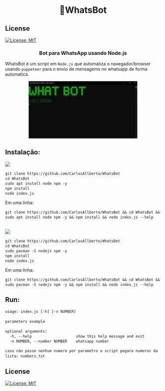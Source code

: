 <h1 align=center>🤖WhatsBot</h1>

## License

[![License: MIT](https://img.shields.io/github/license/gcla/termshark.svg?color=yellow)](LICENSE)

<h3 align=center>Bot para WhatsApp usando Node.js</h3>

WhatsBot é um script em `Node.js` que automatiza o navegador/browser usando `puppeteer` para o envio de mensagems no whatsapp de forma automatica. 

<div align=center>
<img src="img.png" width="70%"/>
</div>

## Instalação:

<div style="display: flex;">  
    <img width="30px" src="https://www.debian.org/logos/openlogo-nd.svg"/>
</div>

```
git clone https://github.com/CarlosAllberto/WhatsBot
cd WhatsBot
sudo apt install node npm -y
npm install
node index.js
```

Em uma linha:

```
git clone https://github.com/CarlosAllberto/WhatsBot && cd WhatsBot && sudo apt install node npm -y && npm install && node index.js --help
```

<br/>

<div style="display: flex;">  
    <img width="30px" src="https://upload.wikimedia.org/wikipedia/commons/a/a5/Archlinux-icon-crystal-64.svg"/>
</div>

```
git clone https://github.com/CarlosAllberto/WhatsBot
cd WhatsBot
sudo pacman -S nodejs npm -y
npm install
node index.js
```

Em uma linha:

```
git clone https://github.com/CarlosAllberto/WhatsBot && cd WhatsBot && sudo pacman -S nodejs npm -y && npm install && node index.js --help
```

## Run:

```
usage: index.js [-h] [-n NUMBER]

parameters example

optional arguments:
  -h, --help                    show this help message and exit
  -n NUMBER, --number NUMBER    whatsapp number
```

`caso não passe nenhum numero por parametro o script pegara numeros da lista: numbers.txt`

## License

[![License: MIT](https://img.shields.io/github/license/gcla/termshark.svg?color=yellow)](LICENSE)
